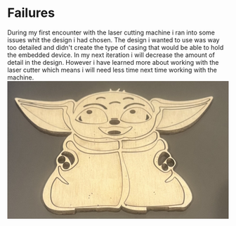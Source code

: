 # Failures

During my first encounter with the laser cutting machine i ran into some issues whit the design i had chosen. The design i wanted to use was way too detailed and didn't create the type of casing that would be able to hold the embedded device. In my next iteration i will decrease the amount of detail in the design. However i have learned more about working with the laser cutter which means i will need less time next time working with the machine. ![Grogu first laser cut](../assets/Grogu.jpg)